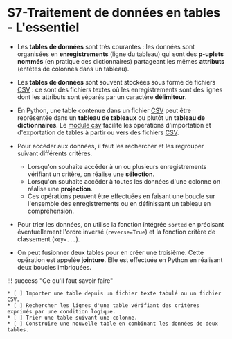 # S7-Traitement de données en tables - L'essentiel


* Les __tables de données__ sont très courantes : les données sont organisées en __enregistrements__ (ligne du tableau) qui sont des __p-uplets nommés__ (en pratique des dictionnaires) partageant les mêmes __attributs__ (entêtes de colonnes dans un tableau).
* Les  __tables de données__ sont souvent stockées sous forme de fichiers [CSV](https://fr.wikipedia.org/wiki/Comma-separated_values) : ce sont des fichiers textes où les  enregistrements sont des lignes dont les attributs sont séparés par un caractère __délimiteur__. 
* En Python, une table contenue dans  un fichier  [CSV](https://fr.wikipedia.org/wiki/Comma-separated_values) peut être représentée dans un __tableau de tableaux__ ou plutôt un __tableau de dictionnaires__. Le [module csv](https://docs.python.org/fr/3/library/csv.html) facilite les opérations d'importation et d'exportation de tables à partir ou   vers des fichiers [CSV](https://fr.wikipedia.org/wiki/Comma-separated_values).

* Pour accéder aux données, il faut les rechercher et les regrouper suivant différents critères.

    * Lorsqu'on souhaite accéder à un ou plusieurs enregistrements vérifiant un critère, on réalise une **sélection**.
    * Lorsqu'on souhaite accéder à toutes les données d'une colonne on réalise une **projection**.
    * Ces opérations peuvent être effectuées en faisant une boucle sur l'ensemble des enregistrements ou en définissant un tableau en compréhension.

* Pour trier les données, on utilise la fonction intégrée ``sorted`` en précisant éventuellement l'ordre inversé (``reverse=True``) et la fonction critère de classement (``key=...``).

* On peut fusionner deux tables pour en créer une troisième. Cette opération est appelée **jointure**. Elle est effectuée en Python en réalisant deux boucles imbriquées.

!!! success "Ce qu'il faut savoir faire"

    * [ ] Importer une table depuis un fichier texte tabulé ou un fichier CSV.
    * [ ] Rechercher les lignes d'une table vérifiant des critères exprimés par une condition logique.
    * [ ] Trier une table suivant une colonne.
    * [ ] Construire une nouvelle table en combinant les données de deux tables.


